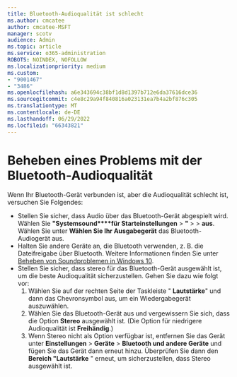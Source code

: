 ```yaml
---
title: Bluetooth-Audioqualität ist schlecht
ms.author: cmcatee
author: cmcatee-MSFT
manager: scotv
audience: Admin
ms.topic: article
ms.service: o365-administration
ROBOTS: NOINDEX, NOFOLLOW
ms.localizationpriority: medium
ms.custom:
- "9001467"
- "3486"
ms.openlocfilehash: a6e343694c38bf1d8d1397b712e6da37616dce36
ms.sourcegitcommit: c4e8c29a94f840816a023131ea7b4a2bf876c305
ms.translationtype: MT
ms.contentlocale: de-DE
ms.lasthandoff: 06/29/2022
ms.locfileid: "66343821"
---
```

# <a name="fix-bluetooth-audio-quality-issue"></a>Beheben eines Problems mit der Bluetooth-Audioqualität

Wenn Ihr Bluetooth-Gerät verbunden ist, aber die Audioqualität schlecht ist, versuchen Sie Folgendes:

- Stellen Sie sicher, dass Audio über das Bluetooth-Gerät abgespielt wird. Wählen Sie **"Systemsound****für Starteinstellungen** > **"** >  > **aus**. Wählen Sie unter **Wählen Sie Ihr Ausgabegerät** das Bluetooth-Audiogerät aus.
- Halten Sie andere Geräte an, die Bluetooth verwenden, z. B. die Dateifreigabe über Bluetooth. Weitere Informationen finden Sie unter [Beheben von Soundproblemen in Windows 10](https://support.microsoft.com/help/4520288/windows-10-fix-sound-problems).
- Stellen Sie sicher, dass stereo für das Bluetooth-Gerät ausgewählt ist, um die beste Audioqualität sicherzustellen. Gehen Sie dazu wie folgt vor: 
    1. Wählen Sie auf der rechten Seite der Taskleiste " **Lautstärke**" und dann das Chevronsymbol aus, um ein Wiedergabegerät auszuwählen.
    2. Wählen Sie das Bluetooth-Gerät aus und vergewissern Sie sich, dass die Option **Stereo** ausgewählt ist. (Die Option für niedrigere Audioqualität ist **Freihändig**.)
    3. Wenn Stereo nicht als Option verfügbar ist, entfernen Sie das Gerät unter **Einstellungen** > **Geräte** > **Bluetooth und andere Geräte** und fügen Sie das Gerät dann erneut hinzu. Überprüfen Sie dann den **Bereich "Lautstärke** " erneut, um sicherzustellen, dass Stereo ausgewählt ist.

